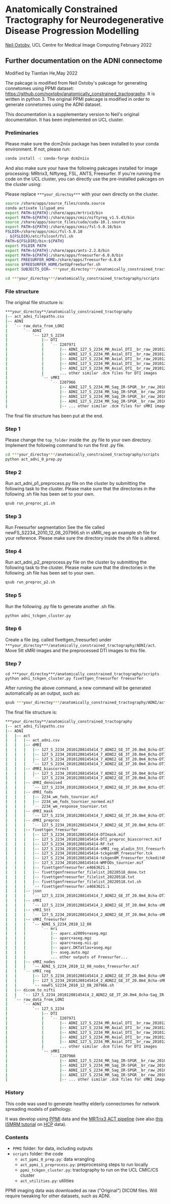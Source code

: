 # Anatomically Constrained Tractography for Neurodegenerative Disease Progression Modelling

[Neil Oxtoby](https://github.com/noxtoby), UCL Centre for Medical Image Computing
February 2022

## Further documentation on the ADNI connectome

Modified by Tiantian He,May 2022

The pakcage is modified from Neil Oxtoby's pakcage for generating connetomes using PPMI dataset: https://github.com/noxtoby/anatomically_constrained_tractography. It is written in python 3.
The original PPMI pakcage is modified in order to generate connetomes using the ADNI dataset.  

This documentation is a supplementary version to Neil's original documentation. It has been implemented on UCL cluster.

### Preliminaries


Please make sure the dcm2niix package has been installed to your conda environment. If not, please run:
```bash
conda install -c conda-forge dcm2niix 
```
And also make sure your have the following pakcages installed for image processing:
MRtrix3, Niftyreg, FSL, ANTS, Freesurfer.
If you're running the code on the UCL cluster, you can directly use the pre-installed pakcages on the cluster using:

Please replace ```***your_directoy***``` with your own directly on the cluster. 

```bash
source /share/apps/source_files/conda.source
conda activate lilypad_env 
export PATH=${PATH}:/share/apps/mrtrix3/bin
export PATH=${PATH}:/share/apps/cmic/niftyreg_v1.5.43/bin
source /share/apps/source_files/cuda/cuda-10.1.source
export PATH=${PATH}:/share/apps/cmic/fsl-5.0.10/bin
FSLDIR=/share/apps/cmic/fsl-5.0.10
. ${FSLDIR}/etc/fslconf/fsl.sh
PATH=${FSLDIR}/bin:${PATH}
export FSLDIR PATH
export PATH=${PATH}:/share/apps/ants-2.2.0/bin
export PATH=${PATH}:/share/apps/freesurfer-6.0.0/bin
export FREESURFER_HOME=/share/apps/freesurfer-6.0.0
source $FREESURFER_HOME/SetUpFreeSurfer.sh
export SUBJECTS_DIR= ***your_directoy***/anatomically_constrained_tractography

cd ***your_directoy***/anatomically_constrained_tractography/scripts
```
### File structure

The original file structure is:
```bash
***your_directoy**/anatomically_constrained_tractography
|-- act_adni_filepaths.csv
|-- ADNI
|   `-- raw_data_from_LONI
|       `-- ADNI
|           `-- 127_S_2234
|               |-- DTI
|               |   `-- I207971
|               |       |-- ADNI_127_S_2234_MR_Axial_DTI__br_raw_20101209083912264_224_S96119_I207971.dcm
|               |       |-- ADNI_127_S_2234_MR_Axial_DTI__br_raw_20101209083912736_1886_S96119_I207971.dcm
|               |       |-- ADNI_127_S_2234_MR_Axial_DTI__br_raw_20101209083912799_327_S96119_I207971.dcm
|               |       |-- ADNI_127_S_2234_MR_Axial_DTI__br_raw_20101209083912852_1844_S96119_I207971.dcm
|               |       |-- ADNI_127_S_2234_MR_Axial_DTI__br_raw_20101209083912949_532_S96119_I207971.dcm
|               |       ... other similar .dcm files for DTI images
|               `-- sMRI
|                   `-- I207966
|                       |-- ADNI_127_S_2234_MR_Sag_IR-SPGR__br_raw_20101209083912900_76_S96115_I207966.dcm
|                       |-- ADNI_127_S_2234_MR_Sag_IR-SPGR__br_raw_20101209083913389_153_S96115_I207966.dcm
|                       |-- ADNI_127_S_2234_MR_Sag_IR-SPGR__br_raw_20101209083913434_147_S96115_I207966.dcm
|                       |-- ADNI_127_S_2234_MR_Sag_IR-SPGR__br_raw_20101209083913533_131_S96115_I207966.dcm
|                       |-- ... other similar .dcm files for sMRI images
```
The final file structure has been put at the end.

### Step 1

Please change the ```top_folder``` inside the .py file to your own directory. Implement the following command to run the first .py file.
```bash
cd ***your_directoy***/anatomically_constrained_tractography/scripts
python act_adni_0_prep.py
```
### Step 2
Run act_adni_p1_preprocess.py file on the cluster by submitting the following task to the cluster. Please make sure that the directories in the following .sh file has been set to your own.
```bash
qsub run_preproc_p1.sh
```
### Step 3 
Run Freesurfer segmentation
See the file called newFS_S2234_2010_12_08_207966.sh in sMRI_reg an example sh file for your reference. Please make sure the directory inside the sh file is altered.

### Step 4 
Run act_adni_p2_preprocess.py file on the cluster by submitting the following task to the cluster. Please make sure that the directories in the following .sh file has been set to your own.
```bash
qsub run_preproc_p2.sh
```

### Step 5

Run the following .py file to generate another .sh file.

```bash
python adni_tckgen_cluster.py
```
### Step 6
Create a file (eg. called fivettgen_freesurfer) under ```***your_directoy***/anatomically_constrained_tractography/ADNI/act```. Move 5tt sMRI images and the preprocessed DTI images to this file. 

### Step 7
```
cd ***your_directoy***/anatomically_constrained_tractography/scripts
python adni_tckgen_cluster.py fivettgen_freesurfer freesurfer
```
After running the above command, a new command will be generated automatically as an output, such as:
```bash
qsub ***your_directoy***/anatomically_constrained_tractography/ADNI/act/fivettgen_freesurfer/fivettgenfreesurfer_filelist_20220518.txt.sh
```

The final file structure is:
```bash
***your_directoy**/anatomically_constrained_tractography
|-- act_adni_filepaths.csv
|-- ADNI
|   |-- act
|   |   |-- act_adni.csv
|   |   |-- dMRI
|   |   |   |-- 127_S_2234_20101208145414_7_ADNI2_GE_3T_20.0m4_8cha-DTI.bval
|   |   |   |-- 127_S_2234_20101208145414_7_ADNI2_GE_3T_20.0m4_8cha-DTI.bvec
|   |   |   |-- 127_S_2234_20101208145414_7_ADNI2_GE_3T_20.0m4_8cha-DTI.mif
|   |   |   `-- 127_S_2234_20101208145414_7_ADNI2_GE_3T_20.0m4_8cha-DTI.nii.gz
|   |   |-- dMRI_biascorrect
|   |   |   |-- 127_S_2234_20101208145414_7_ADNI2_GE_3T_20.0m4_8cha-DTI_preproc_biascorrect.mif
|   |   |   `-- 127_S_2234_20101208145414_7_ADNI2_GE_3T_20.0m4_8cha-DTI_preproc_biascorrect.nii.gz
|   |   |-- dMRI_denoised
|   |   |   `-- 127_S_2234_20101208145414_7_ADNI2_GE_3T_20.0m4_8cha-DTI_denoised.mif
|   |   |-- dMRI_fods
|   |   |   |-- 2234_wm_fods_tournier.mif
|   |   |   |-- 2234_wm_fods_tournier_normed.mif
|   |   |   `-- 2234_wm_response_tournier.txt
|   |   |-- dMRI_mask
|   |   |   `-- 127_S_2234_20101208145414_7_ADNI2_GE_3T_20.0m4_8cha-DTI_preproc_biascorrect_mask.mif
|   |   |-- dMRI_preproc
|   |   |   `-- 127_S_2234_20101208145414_7_ADNI2_GE_3T_20.0m4_8cha-DTI_preproc.mif
|   |   |-- fivettgen_freesurfer
|   |   |   |-- 127_S_2234_20101208145414-DTImask.mif
|   |   |   |-- 127_S_2234_20101208145414-DTI_preproc_biascorrect.mif
|   |   |   |-- 127_S_2234_20101208145414-RF.txt
|   |   |   |-- 127_S_2234_20101208145414-sMRI_reg_aladin_5tt_freesurfer.mif
|   |   |   |-- 127_S_2234_20101208145414-tckgen8M_freesurfer.tck
|   |   |   |-- 127_S_2234_20101208145414-tckgen8M_freesurfer_tckedit4M.tck
|   |   |   |-- 127_S_2234_20101208145414-WMFODs_tournier.mif
|   |   |   |-- fivettgenfreesurfer.e4663621.1
|   |   |   |-- fivettgenfreesurfer_filelist_20220518_done.txt
|   |   |   |-- fivettgenfreesurfer_filelist_20220518.txt
|   |   |   |-- fivettgenfreesurfer_filelist_20220518.txt.sh
|   |   |   `-- fivettgenfreesurfer.o4663621.1
|   |   |-- json
|   |   |   `-- 127_S_2234_20101208145414_7_ADNI2_GE_3T_20.0m4_8cha-DTI.json
|   |   |-- sMRI
|   |   |   `-- 127_S_2234_20101208145414_2_ADNI2_GE_3T_20.0m4_8cha-sMRI.nii.gz
|   |   |-- sMRI_5tt
|   |   |   `-- 127_S_2234_20101208145414_2_ADNI2_GE_3T_20.0m4_8cha-sMRI_reg_aladin_5tt_freesurfer.mif
|   |   |-- sMRI_freesurfer
|   |   |   `-- ADNI_S_2234_2010_12_08
|   |   |       `-- mri
|   |   |           |-- aparc.a2009s+aseg.mgz
|   |   |           |-- aparc+aseg.mgz
|   |   |           |-- aparc+aseg.nii.gz
|   |   |           |-- aparc.DKTatlas+aseg.mgz
|   |   |           |-- aseg.auto.mgz
|   |   |           ... other outputs of Freesurfer...
|   |   |-- sMRI_nodes
|   |   |   `-- ADNI_S_2234_2010_12_08_nodes_freesurfer.mif
|   |   `-- sMRI_reg
|   |       |-- 127_S_2234_20101208145414_2_ADNI2_GE_3T_20.0m4_8cha-sMRI_reg_aladin.nii.gz
|   |       |-- 127_S_2234_20101208145414_2_ADNI2_GE_3T_20.0m4_8cha-sMRI_reg_aladin_transform.txt
|   |       `-- newFS_S2234_2010_12_08_207966.sh
|   |-- dicom_to_nifti
|   |   `-- 127_S_2234_20101208145414_2_ADNI2_GE_3T_20.0m4_8cha-Sag_IR-SPGR.json
|   `-- raw_data_from_LONI
|       `-- ADNI
|           `-- 127_S_2234
|               |-- DTI
|               |   `-- I207971
|               |       |-- ADNI_127_S_2234_MR_Axial_DTI__br_raw_20101209083912264_224_S96119_I207971.dcm
|               |       |-- ADNI_127_S_2234_MR_Axial_DTI__br_raw_20101209083912736_1886_S96119_I207971.dcm
|               |       |-- ADNI_127_S_2234_MR_Axial_DTI__br_raw_20101209083912799_327_S96119_I207971.dcm
|               |       |-- ADNI_127_S_2234_MR_Axial_DTI__br_raw_20101209083912852_1844_S96119_I207971.dcm
|               |       |-- ADNI_127_S_2234_MR_Axial_DTI__br_raw_20101209083912949_532_S96119_I207971.dcm
|               |       ... other similar .dcm files for DTI images
|               `-- sMRI
|                   `-- I207966
|                       |-- ADNI_127_S_2234_MR_Sag_IR-SPGR__br_raw_20101209083912900_76_S96115_I207966.dcm
|                       |-- ADNI_127_S_2234_MR_Sag_IR-SPGR__br_raw_20101209083913389_153_S96115_I207966.dcm
|                       |-- ADNI_127_S_2234_MR_Sag_IR-SPGR__br_raw_20101209083913434_147_S96115_I207966.dcm
|                       |-- ADNI_127_S_2234_MR_Sag_IR-SPGR__br_raw_20101209083913533_131_S96115_I207966.dcm
|                       |-- ... other similar .dcm files for sMRI images
```
### History
This code was used to generate healthy elderly connectomes for network spreading models of pathology. 

It was develop using [PPMI](https://ppmi-info.org) data and the [MRTrix3 ACT pipeline](https://mrtrix.readthedocs.io/en/dev/quantitative_structural_connectivity/act.html) (see also [this ISMRM tutorial](https://mrtrix.readthedocs.io/en/dev/quantitative_structural_connectivity/ismrm_hcp_tutorial.html) on [HCP](http://www.humanconnectomeproject.org/) data).


### Contents

- `PPMI` folder: for data, including outputs
- `scripts` folder: the code
  - `act_ppmi_0_prep.py`: data wrangling
  - `act_ppmi_1_preprocess.py`: preprocessing steps to run locally
  - `ppmi_tckgen_cluster.py`: tractography to run on the UCL CMIC/CS cluster
  - `act_utilities.py`: utilities

PPMI imaging data was downloaded as raw ("Original") DICOM files. Will require tweaking for other datasets, such as ADNI.
